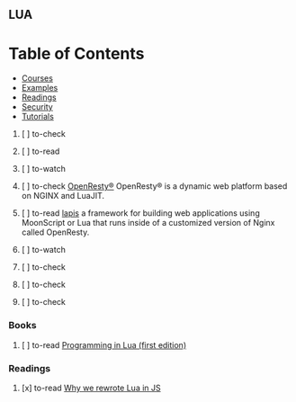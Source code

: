 ## LUA

# Table of Contents
<!-- MarkdownTOC depth=4 -->
  - [Courses](#courses)
  - [Examples](#examples)
  - [Readings](#readings)
  - [Security](#security)
  - [Tutorials](#tutorials)
<!-- /MarkdownTOC -->

  1. [ ] to-check []()
  1. [ ] to-read []()
  1. [ ] to-watch []()

  1. [ ] to-check [OpenResty®](https://openresty.org/en/) OpenResty® is a dynamic web platform based on NGINX and LuaJIT.
  1. [ ] to-read [lapis](http://leafo.net/lapis/) a framework for building web applications using MoonScript or Lua that runs inside of a customized version of Nginx called OpenResty.
  1. [ ] to-watch []()

  1. [ ] to-check []()
  1. [ ] to-check []()
  1. [ ] to-check []()

### Books

  1. [ ] to-read [Programming in Lua (first edition)](http://www.lua.org/pil/contents.html)

### Readings

  1. [x] to-read [Why we rewrote Lua in JS](https://hackernoon.com/why-we-rewrote-lua-in-js-a66529a8278d)
